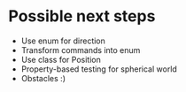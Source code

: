 # Possible next steps

- Use enum for direction
- Transform commands into enum
- Use class for Position
- Property-based testing for spherical world
- Obstacles :)